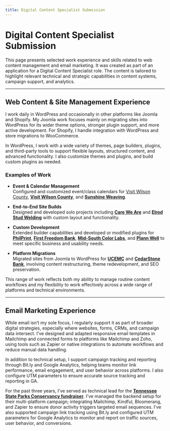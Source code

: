 ```yaml
---
title: Digital Content Specialist Submission
---
```


# Digital Content Specialist Submission

This page presents selected work experience and skills related to web content management and email marketing. It was created as part of an application for a Digital Content Specialist role. The content is tailored to highlight relevant technical and strategic capabilities in content systems, campaign support, and analytics.

---

## Web Content & Site Management Experience

I work daily in WordPress and occasionally in other platforms like Joomla and Shopify. My Joomla work focuses mainly on migrating sites into WordPress for its wider theme options, stronger plugin support, and more active development. For Shopify, I handle integration with WordPress and store migrations to WooCommerce.

In WordPress, I work with a wide variety of themes, page builders, plugins, and third-party tools to support flexible layouts, structured content, and advanced functionality. I also customize themes and plugins, and build custom plugins as needed.

### Examples of Work

- **Event & Calendar Management**  
  Configured and customized event/class calendars for <a href="https://visitwilsoncounty.com/events/" target="_blank" rel="noopener">Visit Wilson County</a>, [**Visit Wilson County**](https://visitwilsoncounty.com/), and [**Sunshine Weaving**](https://sunshineweaving.com/product-category/class/).

- **End-to-End Site Builds**  
  Designed and developed solo projects including [**Care We Are**](https://careweare.com) and [**Elrod Stud Welding**](https://elrodstudwelding.com) with custom layout and functionality.

- **Custom Development**  
  Extended builder capabilities and developed or modified plugins for [**PhilPrint**](https://philprint.com), [**First Freedom Bank**](https://firstfreedombank.com), [**Mid-South Color Labs**](https://midsouthcolor.com/), and [**Plann Well**](https://plannwell.com/) to meet specific business and usability needs.

- **Platform Migrations**  
  Migrated sites from Joomla to WordPress for [**UCEMC**](https://ucemc.com) and [**CedarStone Bank**](https://cedarstonebank.com), involving content restructuring, theme redevelopment, and SEO preservation.


This range of work reflects both my ability to manage routine content workflows and my flexibility to work effectively across a wide range of platforms and technical environments.

---

## Email Marketing Experience

While email isn’t my sole focus, I regularly support it as part of broader digital strategies, especially where websites, forms, CRMs, and campaign data intersect. I’ve designed and adapted responsive email templates in Mailchimp and connected forms to platforms like Mailchimp and Zoho, using tools such as Zapier or native integrations to automate workflows and reduce manual data handling.

In addition to technical setup, I support campaign tracking and reporting through Bit.ly and Google Analytics, helping teams monitor link performance, email engagement, and user behavior across platforms. I also configure UTM parameters to ensure accurate source tracking and reporting in GA.

For the past three years, I’ve served as technical lead for the [**Tennessee State Parks Conservancy fundraiser**](https://tnstateparksconservancy.org/my-tn-state-park-fundraiser/). I’ve managed the backend setup for their multi-platform campaign; integrating Mailchimp, Kindful, Bloomerang, and Zapier to ensure donor activity triggers targeted email sequences. I’ve also supported campaign link tracking using Bit.ly and configured UTM parameters for Google Analytics to monitor and report on traffic sources, user behavior, and conversions.
